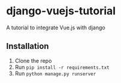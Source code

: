 # django-vuejs-tutorial
A tutorial to integrate Vue.js with django

## Installation
1. Clone the repo
2. Run `pip install -r requirements.txt`
3. Run `python manage.py runserver`
